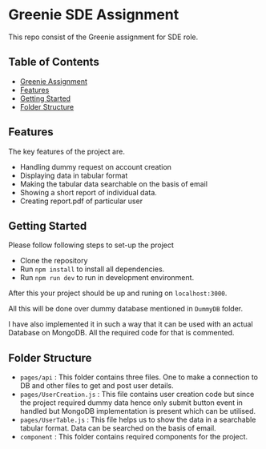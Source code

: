 # Greenie SDE Assignment

This repo consist of the Greenie assignment for SDE role.

## Table of Contents

- [Greenie Assignment](#project-title)
- [Features](#features)
- [Getting Started](#getting-started)
- [Folder Structure](#folder-structure)



## Features

The key features of the project are.

- Handling dummy request on account creation
- Displaying data in tabular format
- Making the tabular data searchable on the basis of email
- Showing a short report of individual data.
- Creating report.pdf of particular user

## Getting Started

Please follow following steps to set-up the project
- Clone the repository
- Run ```npm install``` to install all dependencies.
- Run ```npm run dev``` to run in development environment.

After this your project should be up and runing on ```localhost:3000```.

All this will be done over dummy database mentioned in ```DummyDB``` folder.

I have also implemented it in such a way that it can be used with an actual Database on MongoDB. All the required code for that is commented.

## Folder Structure
- ```pages/api``` : This folder contains three files. One to make a connection to DB and other files to get and post user details.
- ```pages/UserCreation.js``` : This file contains user creation code but since the project required dummy data hence only submit button event in handled but MongoDB implementation is present which can be utilised.
- ```pages/UserTable.js``` : This file helps us to show the data in a searchable tabular format. Data can be searched on the basis of email.
- ```component``` : This folder contains required components for the project.


